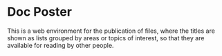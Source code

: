 # Doc Poster 

This is a web environment for the publication of files, where the titles are shown as lists grouped by areas or topics of interest, so that they are available for reading by other people.
